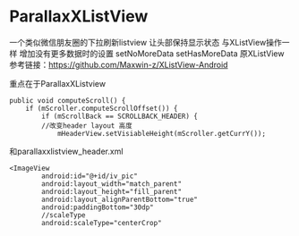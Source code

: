 # ParallaxXListView
一个类似微信朋友圈的下拉刷新listview 让头部保持显示状态
与XListView操作一样
增加没有更多数据时的设置
setNoMoreData
setHasMoreData
原XListView参考链接：https://github.com/Maxwin-z/XListView-Android

重点在于ParallaxXListview

	public void computeScroll() {
		if (mScroller.computeScrollOffset()) {
			if (mScrollBack == SCROLLBACK_HEADER) {
			//改变header layout 高度
				mHeaderView.setVisiableHeight(mScroller.getCurrY());
	
和parallaxxlistview_header.xml
				
	<ImageView
            android:id="@+id/iv_pic"
            android:layout_width="match_parent"
            android:layout_height="fill_parent"
            android:layout_alignParentBottom="true"
            android:paddingBottom="30dp"
            //scaleType
            android:scaleType="centerCrop"
